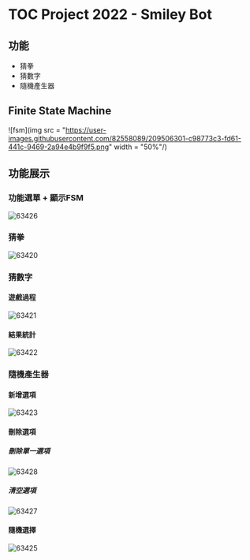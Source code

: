 # TOC Project 2022 - Smiley Bot

## 功能
* 猜拳
* 猜數字
* 隨機產生器

## Finite State Machine
![fsm](img src = "https://user-images.githubusercontent.com/82558089/209506301-c98773c3-fd61-441c-9469-2a94e4b9f9f5.png" width = "50%"/)

## 功能展示
### 功能選單 + 顯示FSM
![63426](https://user-images.githubusercontent.com/82558089/209506553-c01d36d1-a25c-4e82-a858-a8c1351ebb17.jpg)

### 猜拳
![63420](https://user-images.githubusercontent.com/82558089/209506543-4edb0d33-7e07-4932-ac0b-6cf122de67c2.jpg)

### 猜數字
#### 遊戲過程
![63421](https://user-images.githubusercontent.com/82558089/209506546-f39615d4-910f-4b76-bc8a-1132f2abbd78.jpg)
#### 結果統計
![63422](https://user-images.githubusercontent.com/82558089/209506547-c110b560-4315-405a-8c41-1a93ae3d69b9.jpg)

### 隨機產生器
#### 新增選項
![63423](https://user-images.githubusercontent.com/82558089/209506548-f6084a64-d9e0-410b-84a0-11e5301d6507.jpg)
#### 刪除選項
##### 刪除單一選項
![63428](https://user-images.githubusercontent.com/82558089/209506540-5d2c1e1e-5a5e-402c-a486-94a1dddfca46.jpg)
##### 清空選項
![63427](https://user-images.githubusercontent.com/82558089/209506538-be454951-3d93-444e-a006-e6a6480160ce.jpg)
#### 隨機選擇
![63425](https://user-images.githubusercontent.com/82558089/209506552-6a4a4a36-582d-4624-b2e3-26838629493d.jpg)
